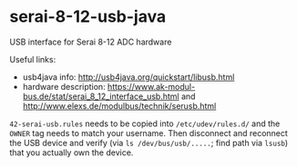# serai-8-12-usb-java
USB interface for Serai 8-12 ADC hardware

Useful links:
* usb4java info: http://usb4java.org/quickstart/libusb.html
* hardware description: https://www.ak-modul-bus.de/stat/serai_8_12_interface_usb.html and http://www.elexs.de/modulbus/technik/serusb.html

`42-serai-usb.rules` needs to be copied into `/etc/udev/rules.d/` and the `OWNER` tag needs to match your username.
Then disconnect and reconnect the USB device and verify (via `ls /dev/bus/usb/.....`; find path via `lsusb`) that you actually own the device.

